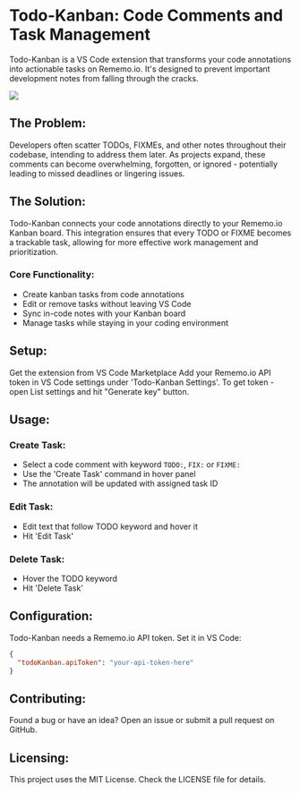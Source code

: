 # Todo-Kanban: Code Comments and Task Management

Todo-Kanban is a VS Code extension that transforms your code annotations into actionable tasks on Rememo.io. It's designed to prevent important development notes from falling through the cracks.

<img src="https://github.com/rememo-io/todo-kanban/static/hero.webp">

## The Problem:
Developers often scatter TODOs, FIXMEs, and other notes throughout their codebase, intending to address them later. As projects expand, these comments can become overwhelming, forgotten, or ignored - potentially leading to missed deadlines or lingering issues.

## The Solution:
Todo-Kanban connects your code annotations directly to your Rememo.io Kanban board. This integration ensures that every TODO or FIXME becomes a trackable task, allowing for more effective work management and prioritization.

### Core Functionality:
- Create kanban tasks from code annotations
- Edit or remove tasks without leaving VS Code
- Sync in-code notes with your Kanban board
- Manage tasks while staying in your coding environment

## Setup:

Get the extension from VS Code Marketplace
Add your Rememo.io API token in VS Code settings under 'Todo-Kanban Settings'. To get token - open List settings and hit "Generate key" button.

## Usage:
### Create Task:

- Select a code comment with keyword `TODO:`, `FIX:` or `FIXME:`
- Use the 'Create Task' command in hover panel
- The annotation will be updated with assigned task ID

### Edit Task:

- Edit text that follow TODO keyword and hover it
- Hit 'Edit Task'

### Delete Task:

- Hover the TODO keyword
- Hit 'Delete Task'

## Configuration:
Todo-Kanban needs a Rememo.io API token. Set it in VS Code:

```json
{
  "todoKanban.apiToken": "your-api-token-here"
}
```

## Contributing:
Found a bug or have an idea? Open an issue or submit a pull request on GitHub.

## Licensing:
This project uses the MIT License. Check the LICENSE file for details.
